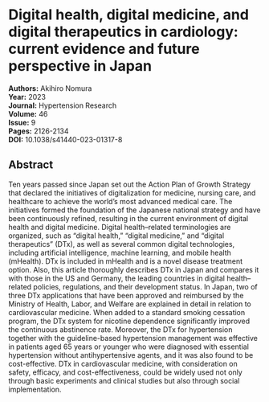 # Digital health, digital medicine, and digital therapeutics in cardiology: current evidence and future perspective in Japan

**Authors:** Akihiro Nomura  
**Year:** 2023  
**Journal:** Hypertension Research  
**Volume:** 46  
**Issue:** 9  
**Pages:** 2126-2134  
**DOI:** 10.1038/s41440-023-01317-8  

## Abstract
Ten years passed since Japan set out the Action Plan of Growth Strategy that declared the initiatives of digitalization for medicine, nursing care, and healthcare to achieve the world’s most advanced medical care. The initiatives formed the foundation of the Japanese national strategy and have been continuously refined, resulting in the current environment of digital health and digital medicine. Digital health–related terminologies are organized, such as “digital health,” “digital medicine,” and “digital therapeutics” (DTx), as well as several common digital technologies, including artificial intelligence, machine learning, and mobile health (mHealth). DTx is included in mHealth and is a novel disease treatment option. Also, this article thoroughly describes DTx in Japan and compares it with those in the US and Germany, the leading countries in digital health–related policies, regulations, and their development status. In Japan, two of three DTx applications that have been approved and reimbursed by the Ministry of Health, Labor, and Welfare are explained in detail in relation to cardiovascular medicine. When added to a standard smoking cessation program, the DTx system for nicotine dependence significantly improved the continuous abstinence rate. Moreover, the DTx for hypertension together with the guideline-based hypertension management was effective in patients aged 65 years or younger who were diagnosed with essential hypertension without antihypertensive agents, and it was also found to be cost-effective. DTx in cardiovascular medicine, with consideration on safety, efficacy, and cost-effectiveness, could be widely used not only through basic experiments and clinical studies but also through social implementation.

